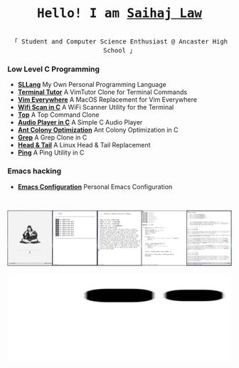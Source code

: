 <h1 align="center"><samp>Hello! I am <b><a rel="nofollow noopener noreferrer" target="_blank" href="https://saihaj-laws-wondrous-site.webflow.io">Saihaj Law</a></b></samp></h1>

 
  <p align="center"><br>
  <samp>
    「 Student and Computer Science Enthusiast @ Ancaster High School </b> 」<br>
  </samp>
</p>

### Low Level C Programming

- **[SLLang](https://github.com/slano-ls/SLLang/)** My Own Personal Programming Language
- **[Terminal Tutor](https://github.com/slano-ls/TerminalTutor)** A VimTutor Clone for Terminal Commands
- **[Vim Everywhere](https://github.com/slano-ls/SketchyVim)** A MacOS Replacement for Vim Everywhere
- **[Wifi Scan in C](https://github.com/slano-ls/External-Projects/blob/main/wifiscan.c)** A WiFi Scanner Utility for the Terminal
- **[Top](https://github.com/slano-ls/365_Days_of_Code/blob/main/Day%205_3.C)** A Top Command Clone
- **[Audio Player in C](https://github.com/slano-ls/365_Days_of_Code/blob/main/Day%203.C)** A Simple C Audio Player
- **[Ant Colony Optimization](https://github.com/slano-ls/365_Days_of_Code/blob/main/Day%2011.C)** Ant Colony Optimization in C
- **[Grep](https://github.com/slano-ls/365_Days_of_Code/blob/main/Day%201.C)** A Grep Clone in C
- **[Head & Tail](https://github.com/slano-ls/365_Days_of_Code/blob/main/Day%206_2.C)** A Linux Head & Tail Replacement
- **[Ping](https://github.com/slano-ls/365_Days_of_Code/blob/main/Day%207.C)** A Ping Utility in C
### Emacs hacking

- **[Emacs Configuration](https://github.com/slano-ls/Doom-Emacs-Config)** Personal Emacs Configuration
<br/>

<img src="https://raw.githubusercontent.com/slano-ls/slano-ls/master/1.png" width="20%"><img src="https://raw.githubusercontent.com/slano-ls/slano-ls/master/3.png" width="20%"><img src="https://raw.githubusercontent.com/slano-ls/slano-ls/master/2.png" width="20%"/><img src="https://raw.githubusercontent.com/slano-ls/slano-ls/master/5.png" width="20%"/><img src="https://raw.githubusercontent.com/slano-ls/slano-ls/master/4.png" width="20%"/>


<p align="center">
  <img width="860" height="200" src="https://github.com/slano-ls/slano-ls/blob/output/github-contribution-grid-snake.svg">
</p>
